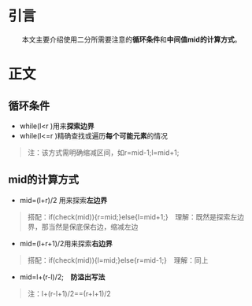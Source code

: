 # 引言
&emsp;&emsp;本文主要介绍使用二分所需要注意的**循环条件**和**中间值mid的计算方式**。

# 正文
## 循环条件
- while(l\<r )用来**探索边界**
- while(l\<=r )精确查找或遍历**每个可能元素**的情况 <br>
>注：该方式需明确缩减区间，如r=mid-1;l=mid+1;
  
## mid的计算方式
- mid=(l+r)/2 用来探索**左边界**
>搭配：if(check(mid)){r=mid;}else{l=mid+1;}&emsp;理解：既然是探索左边界，那当然是保底保右边，缩减左边
- mid=(l+r+1)/2用来探索**右边界**
>搭配：if(check(mid)){l=mid;}else{r=mid-1;}&emsp;理解：同上
- mid=l+(r-l)/2;&emsp;**防溢出写法**
> 注：l+(r-l+1)/2==(r+l+1)/2 
